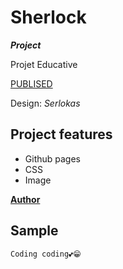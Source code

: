 

# **Sherlock**

_**Project**_

Projet Educative

[PUBLISED](https://zazeli.github.io/sherlock/)

Design: _Serlokas_

## **Project features**

-   Github pages
-   CSS
-   Image

[**Author**](https://github.com/zazeli)




## Sample
 
 ```
 Coding coding💕😁
 ```
